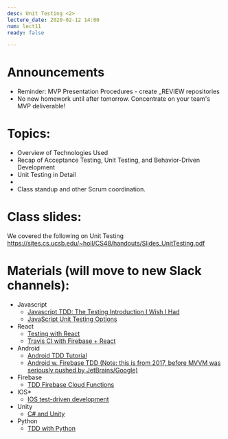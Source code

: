 ```yaml
---
desc: Unit Testing <2>
lecture_date: 2020-02-12 14:00
num: lect11
ready: false

---
```



# Announcements
* Reminder: MVP Presentation Procedures - create _REVIEW repositories 
* No new homework until after tomorrow. Concentrate on your team's MVP deliverable! 


# Topics: 

* Overview of Technologies Used
* Recap of Acceptance Testing, Unit Testing, and Behavior-Driven Development
* Unit Testing in Detail 
* 
* Class standup and other Scrum coordination.


# Class slides: 
We covered the following on Unit Testing
<https://sites.cs.ucsb.edu/~holl/CS48/handouts/Slides_UnitTesting.pdf>


# Materials (will move to new Slack channels):
* Javascript
   * [Javascript TDD: The Testing Introduction I Wish I Had](https://dev.to/maxwell_dev/the-testing-introduction-i-wish-i-had-2dn)
   * [JavaScript Unit Testing Options](https://areknawo.com/lets-talk-js-unit-testing/)
* React
   * [Testing with React](https://reactjs.org/docs/testing.html)
   * [Travis CI with Firebase + React](https://codeburst.io/learning-travis-ci-with-firebase-react-part-1-988e3788c097)
* Android
   * [Android TDD Tutorial](https://www.raywenderlich.com/7109-test-driven-development-tutorial-for-android-getting-started)
   * [Android w. Firebase TDD (Note: this is from 2017, before MVVM was seriously pushed by JetBrains/Google)](https://www.ustwo.com/blog/faster-testing-with-firebase)
* Firebase
   * [TDD Firebase Cloud Functions](https://howtofirebase.com/test-driven-cloud-functions-fea53c64110c)
* IOS*
   * [IOS test-driven development](https://www.raywenderlich.com/5522-test-driven-development-tutorial-for-ios-getting-started)
* Unity
   * [C# and Unity](https://docs.unity3d.com/Manual/testing-editortestsrunner.html)
* Python
   * [TDD with Python](https://rubikscode.net/2019/03/04/test-driven-development-tdd-with-python/)

	